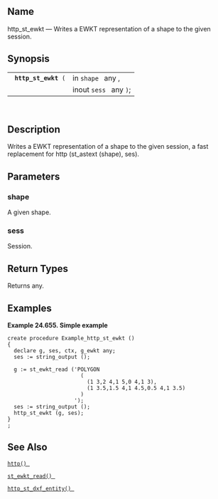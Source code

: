 <div id="fn_http_st_ewkt" class="refentry">

<div class="titlepage">

</div>

<div class="refnamediv">

## Name

http_st_ewkt — Writes a EWKT representation of a shape to the given
session.

</div>

<div class="refsynopsisdiv">

## Synopsis

<div id="fsyn_http_st_ewkt" class="funcsynopsis">

|                           |                        |
|---------------------------|------------------------|
| ` `**`http_st_ewkt`**` (` | in `shape ` any ,      |
|                           | inout `sess ` any `)`; |

<div class="funcprototype-spacer">

 

</div>

</div>

</div>

<div id="desc_http_st_ewkt" class="refsect1">

## Description

Writes a EWKT representation of a shape to the given session, a fast
replacement for http (st_astext (shape), ses).

</div>

<div id="params_http_st_ewkt" class="refsect1">

## Parameters

<div id="id130617" class="refsect2">

### shape

A given shape.

</div>

<div id="id130620" class="refsect2">

### sess

Session.

</div>

</div>

<div id="ret_http_st_ewkt" class="refsect1">

## Return Types

Returns any.

</div>

<div id="examples_http_st_ewkt" class="refsect1">

## Examples

<div id="ex_http_st_ewkt" class="example">

**Example 24.655. Simple example**

<div class="example-contents">

``` screen
create procedure Example_http_st_ewkt ()
{
  declare g, ses, ctx, g_ewkt any;
  ses := string_output ();

  g := st_ewkt_read ('POLYGON
                       (
                         (1 3,2 4,1 5,0 4,1 3),
                         (1 3.5,1.5 4,1 4.5,0.5 4,1 3.5)
                       )
                     ');
  ses := string_output ();
  http_st_ewkt (g, ses);
}
;
```

</div>

</div>

  

</div>

<div id="seealso_http_st_ewkt" class="refsect1">

## See Also

<a href="fn_http.html" class="link" title="http"><code
class="function">http() </code></a>

<a href="fn_st_ewkt_read.html" class="link" title="st_ewkt_read"><code
class="function">st_ewkt_read() </code></a>

<a href="fn_http_st_dxf_entity.html" class="link"
title="http_st_dxf_entity"><code
class="function">http_st_dxf_entity() </code></a>

</div>

</div>

